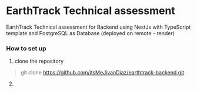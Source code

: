 # **EarthTrack Technical assessment**

EarthTrack Technical assessment for Backend using NestJs with TypeScript template and PostgreSQL as Database (deployed on remote - render)

### How to set up

1. clone the repository

> git clone https://github.com/itsMeJivanDiaz/earthtrack-backend.git

2. 
